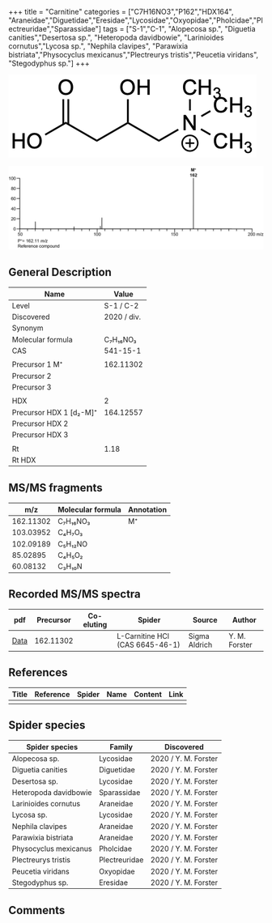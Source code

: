 +++
title = "Carnitine"
categories = ["C7H16NO3","P162","HDX164",
"Araneidae","Diguetidae","Eresidae","Lycosidae","Oxyopidae","Pholcidae","Plectreuridae","Sparassidae"]
tags = ["S-1","C-1",
"Alopecosa sp.",
"Diguetia canities","Desertosa sp.",
"Heteropoda davidbowie",
"Larinioides cornutus","Lycosa sp.",
"Nephila clavipes",
"Parawixia bistriata","Physocyclus mexicanus","Plectreurys tristis","Peucetia viridans",
"Stegodyphus sp."]
+++

![](/img/Carnitine.png)

![](/img_MSMS/162_Carnitine.png)

## General Description

| Name                    | Value       |
|-------------------------|-------------|
| Level                   | S-1 / C-2   |
| Discovered              | 2020 / div. |
| Synonym                 |             |
| Molecular formula       | C₇H₁₆NO₃    |
| CAS                     | 541-15-1    |
|                         |             |
| Precursor 1  M⁺         | 162.11302   |
| Precursor 2             |             |
| Precursor 3             |             |
|                         |             |
| HDX                     | 2           |
| Precursor HDX 1 [d₂-M]⁺ | 164.12557   |
| Precursor HDX 2         |             |
| Precursor HDX 3         |             |
|                         |             |
| Rt                      | 1.18        |
| Rt HDX                  |             |

## MS/MS fragments

| m/z       | Molecular formula | Annotation |
|-----------|-------------------|------------|
| 162.11302 | C₇H₁₆NO₃          | M⁺         |
| 103.03952 | C₄H₇O₃            |            |
| 102.09189 | C₅H₁₂NO           |            |
| 85.02895  | C₄H₅O₂            |            |
| 60.08132  | C₃H₁₀N            |            |

## Recorded MS/MS spectra

| pdf                                 | Precursor | Co-eluting | Spider                          | Source        | Author        |
|-------------------------------------|-----------|------------|---------------------------------|---------------|---------------|
| [Data](/pdf/162_Carnitine_1-18.pdf) | 162.11302 |            | L-Carnitine HCl (CAS 6645-46-1) | Sigma Aldrich | Y. M. Forster |

## References

| Title | Reference | Spider | Name | Content | Link |
|-------|-----------|--------|------|---------|------|
|       |           |        |      |         |      |

## Spider species

| Spider species        | Family        | Discovered           |
|-----------------------|---------------|----------------------|
| Alopecosa sp.         | Lycosidae     | 2020 / Y. M. Forster |
| Diguetia canities     | Diguetidae    | 2020 / Y. M. Forster |
| Desertosa sp.         | Lycosidae     | 2020 / Y. M. Forster |
| Heteropoda davidbowie | Sparassidae   | 2020 / Y. M. Forster |
| Larinioides cornutus  | Araneidae     | 2020 / Y. M. Forster |
| Lycosa sp.            | Lycosidae     | 2020 / Y. M. Forster |
| Nephila clavipes      | Araneidae     | 2020 / Y. M. Forster |
| Parawixia bistriata   | Araneidae     | 2020 / Y. M. Forster |
| Physocyclus mexicanus | Pholcidae     | 2020 / Y. M. Forster |
| Plectreurys tristis   | Plectreuridae | 2020 / Y. M. Forster |
| Peucetia viridans     | Oxyopidae     | 2020 / Y. M. Forster |
| Stegodyphus sp.       | Eresidae      | 2020 / Y. M. Forster |

## Comments
